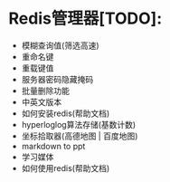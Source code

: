 
# Redis管理器[TODO]:
  - 模糊查询值(筛选高速)
  - 重命名键
  - 重载键值
  - 服务器密码隐藏掩码
  - 批量删除功能
  - 中英文版本
  - 如何安装redis(帮助文档)
  - hyperloglog算法存储(基数计数)
  - 坐标拾取器(高德地图 | 百度地图)
  - markdown to ppt
  - 学习媒体
  - 如何使用redis(帮助文档)